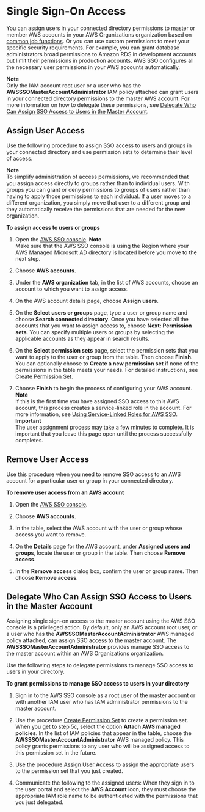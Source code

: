# Single Sign\-On Access<a name="useraccess"></a>

You can assign users in your connected directory permissions to master or member AWS accounts in your AWS Organizations organization based on [common job functions](https://docs.aws.amazon.com/IAM/latest/UserGuide/access_policies_job-functions.html)\. Or you can use custom permissions to meet your specific security requirements\. For example, you can grant database administrators broad permissions to Amazon RDS in development accounts but limit their permissions in production accounts\. AWS SSO configures all the necessary user permissions in your AWS accounts automatically\.

**Note**  
Only the IAM account root user or a user who has the **AWSSSOMasterAccountAdministrator** IAM policy attached can grant users in your connected directory permissions to the master AWS account\. For more information on how to delegate these permissions, see [Delegate Who Can Assign SSO Access to Users in the Master Account](#howtodelegatessoaccess)\.

## Assign User Access<a name="assignusers"></a>

Use the following procedure to assign SSO access to users and groups in your connected directory and use permission sets to determine their level of access\.

**Note**  
To simplify administration of access permissions, we recommended that you assign access directly to groups rather than to individual users\. With groups you can grant or deny permissions to groups of users rather than having to apply those permissions to each individual\. If a user moves to a different organization, you simply move that user to a different group and they automatically receive the permissions that are needed for the new organization\.

**To assign access to users or groups**

1. Open the [AWS SSO console](https://console.aws.amazon.com/singlesignon)\.
**Note**  
Make sure that the AWS SSO console is using the Region where your AWS Managed Microsoft AD directory is located before you move to the next step\.

1. Choose **AWS accounts**\.

1. Under the **AWS organization** tab, in the list of AWS accounts, choose an account to which you want to assign access\.

1. On the AWS account details page, choose **Assign users**\. 

1. On the **Select users or groups** page, type a user or group name and choose **Search connected directory**\. Once you have selected all the accounts that you want to assign access to, choose **Next: Permission sets**\. You can specify multiple users or groups by selecting the applicable accounts as they appear in search results\. 

1. On the **Select permission sets** page, select the permission sets that you want to apply to the user or group from the table\. Then choose **Finish**\. You can optionally choose to **Create a new permission set** if none of the permissions in the table meets your needs\. For detailed instructions, see [Create Permission Set](howtocreatepermissionset.md)\. 

1. Choose **Finish** to begin the process of configuring your AWS account\.
**Note**  
If this is the first time you have assigned SSO access to this AWS account, this process creates a service\-linked role in the account\. For more information, see [Using Service\-Linked Roles for AWS SSO](using-service-linked-roles.md)\.
**Important**  
The user assignment process may take a few minutes to complete\. It is important that you leave this page open until the process successfully completes\.

## Remove User Access<a name="howtoremoveaccess"></a>

Use this procedure when you need to remove SSO access to an AWS account for a particular user or group in your connected directory\.

**To remove user access from an AWS account**

1. Open the [AWS SSO console](https://console.aws.amazon.com/singlesignon)\.

1. Choose **AWS accounts**\.

1. In the table, select the AWS account with the user or group whose access you want to remove\.

1. On the **Details** page for the AWS account, under **Assigned users and groups**, locate the user or group in the table\. Then choose **Remove access**\.

1. In the **Remove access** dialog box, confirm the user or group name\. Then choose **Remove access**\. 

## Delegate Who Can Assign SSO Access to Users in the Master Account<a name="howtodelegatessoaccess"></a>

Assigning single sign\-on access to the master account using the AWS SSO console is a privileged action\. By default, only an AWS account root user, or a user who has the **AWSSSOMasterAccountAdministrator** AWS managed policy attached, can assign SSO access to the master account\. The **AWSSSOMasterAccountAdministrator** provides manage SSO access to the master account within an AWS Organizations organization\.

Use the following steps to delegate permissions to manage SSO access to users in your directory\.

**To grant permissions to manage SSO access to users in your directory**

1. Sign in to the AWS SSO console as a root user of the master account or with another IAM user who has IAM administrator permissions to the master account\.

1. Use the procedure [Create Permission Set](howtocreatepermissionset.md) to create a permission set\. When you get to step 5c, select the option **Attach AWS managed policies**\. In the list of IAM policies that appear in the table, choose the **AWSSSOMasterAccountAdministrator** AWS managed policy\. This policy grants permissions to any user who will be assigned access to this permission set in the future\.

1. Use the procedure [Assign User Access](#assignusers) to assign the appropriate users to the permission set that you just created\.

1. Communicate the following to the assigned users: When they sign in to the user portal and select the **AWS Account** icon, they must choose the appropriate IAM role name to be authenticated with the permissions that you just delegated\.